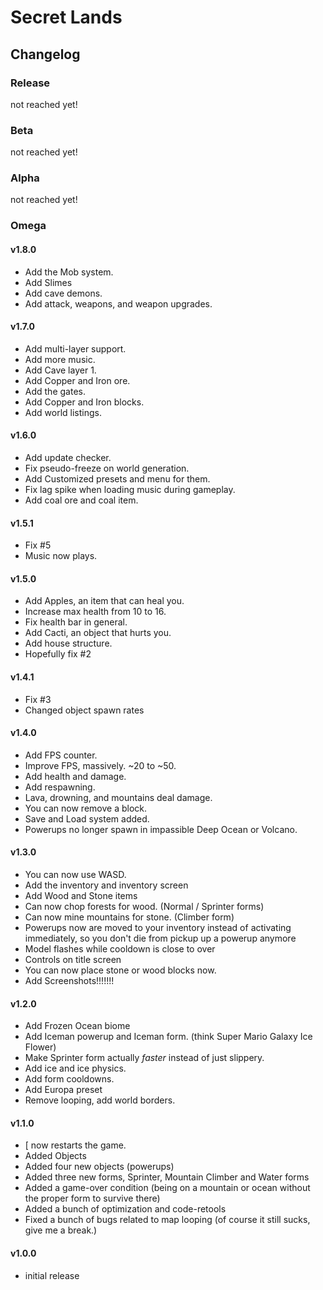 # Secret Lands

## Changelog
### Release
not reached yet!
### Beta
not reached yet!
### Alpha
not reached yet!
### Omega
#### v1.8.0
- Add the Mob system.
- Add Slimes
- Add cave demons.
- Add attack, weapons, and weapon upgrades.
#### v1.7.0
- Add multi-layer support.
- Add more music.
- Add Cave layer 1.
- Add Copper and Iron ore.
- Add the gates.
- Add Copper and Iron blocks.
- Add world listings.
#### v1.6.0
- Add update checker.
- Fix pseudo-freeze on world generation.
- Add Customized presets and menu for them.
- Fix lag spike when loading music during gameplay.
- Add coal ore and coal item.
#### v1.5.1
- Fix #5
- Music now plays.
#### v1.5.0
- Add Apples, an item that can heal you.
- Increase max health from 10 to 16.
- Fix health bar in general.
- Add Cacti, an object that hurts you.
- Add house structure.
- Hopefully fix #2
#### v1.4.1
- Fix #3
- Changed object spawn rates
#### v1.4.0
- Add FPS counter.
- Improve FPS, massively. ~20 to ~50.
- Add health and damage.
- Add respawning.
- Lava, drowning, and mountains deal damage.
- You can now remove a block.
- Save and Load system added.
- Powerups no longer spawn in impassible Deep Ocean or Volcano.
#### v1.3.0
- You can now use WASD.
- Add the inventory and inventory screen
- Add Wood and Stone items
- Can now chop forests for wood. (Normal / Sprinter forms)
- Can now mine mountains for stone. (Climber form)
- Powerups now are moved to your inventory instead of activating immediately, so you don't die from pickup up a powerup anymore
- Model flashes while cooldown is close to over
- Controls on title screen
- You can now place stone or wood blocks now.
- Add Screenshots!!!!!!!
#### v1.2.0
- Add Frozen Ocean biome
- Add Iceman powerup and Iceman form. (think Super Mario Galaxy Ice Flower)
- Make Sprinter form actually *faster* instead of just slippery.
- Add ice and ice physics.
- Add form cooldowns.
- Add Europa preset
- Remove looping, add world borders.
#### v1.1.0
- [ now restarts the game.
- Added Objects
- Added four new objects (powerups)
- Added three new forms, Sprinter, Mountain Climber and Water forms
- Added a game-over condition (being on a mountain or ocean without the proper form to survive there)
- Added a bunch of optimization and code-retools
- Fixed a bunch of bugs related to map looping (of course it still sucks, give me a break.)
#### v1.0.0
- initial release
